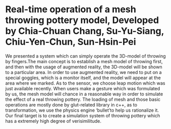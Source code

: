# Real-time operation of a mesh throwing pottery model, Developed by Chia-Chuan Chang, Su-Yu-Siang, Chiu-Yen-Chun, Sun-Hsin-Pei

We presented a system which can simply operate the 3D-model of throwing by fingers.The main concept is to establish a mesh model of
throwing first, and then with the usage of augmented reality, the 3D-model will be shown to a particular area. In order to use augmented
reality, we need to put on a special goggles, which is a monitor itself, and the model will appear at the area where we marked. As to 
the sensor, we choose leap motion which was just available recently. When users make a gesture which was formulated by us, 
the mesh model will chance in a reasonable way in order to simulate the effect of a real throwing pottery. 
The loading of mesh and those basic operations are mostly done by glut-related library in c++, as to transformation, 
we use the physics engine ‘bullet’to help us rationalize it. Our final target is to create a simulation system of throwing pottery 
which has a extremely high degree of verisimilitude.
